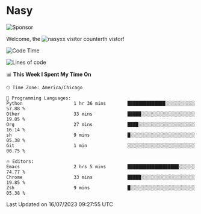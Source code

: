 # Nasy

<!--
<p align="center">
<img height="200" src="https://github-readme-stats.vercel.app/api?username=nasyxx&count_private=true&show_icons=true&theme=dracula&include_all_commits=true"/>
<img height="200" src="https://github-readme-stats.vercel.app/api/top-langs/?username=nasyxx&theme=dracula&hide=html,jupyter+notebook&count_private=true&show_icons=true"/>
</p>

  
----------------
-->

![Sponsor](https://img.shields.io/static/v1.svg?label=Sponsor&message=%E2%9D%A4&logo=GitHub&style=flat&color=pink)
 
Welcome, the ![nasyxx visitor counter](https://count.getloli.com/get/@nasyxx?theme=rule34)th vistor!
 
<!--START_SECTION:waka-->
![Code Time](http://img.shields.io/badge/Code%20Time-3%2C598%20hrs%2016%20mins-blue)

![Lines of code](https://img.shields.io/badge/From%20Hello%20World%20I%27ve%20Written-6.3%20million%20lines%20of%20code-blue)

📊 **This Week I Spent My Time On** 

```text
🕑︎ Time Zone: America/Chicago

💬 Programming Languages: 
Python                   1 hr 36 mins        ██████████████░░░░░░░░░░░   57.88 % 
Other                    33 mins             █████░░░░░░░░░░░░░░░░░░░░   19.85 % 
Org                      27 mins             ████░░░░░░░░░░░░░░░░░░░░░   16.14 % 
sh                       9 mins              █░░░░░░░░░░░░░░░░░░░░░░░░   05.38 % 
Git                      1 min               ░░░░░░░░░░░░░░░░░░░░░░░░░   00.75 % 

🔥 Editors: 
Emacs                    2 hrs 5 mins        ███████████████████░░░░░░   74.77 % 
Chrome                   33 mins             █████░░░░░░░░░░░░░░░░░░░░   19.85 % 
Zsh                      9 mins              █░░░░░░░░░░░░░░░░░░░░░░░░   05.38 % 
```


 Last Updated on 16/07/2023 09:27:55 UTC
<!--END_SECTION:waka-->

<!-- ![visitors](https://visitor-badge.laobi.icu/badge?page_id=nasyxx.nasyxx) -->

